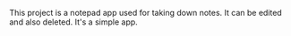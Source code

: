 This project is a notepad app used for taking down notes. It can be edited and also deleted. It's a simple app.